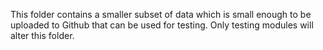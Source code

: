 This folder contains a smaller subset of data which is small enough to be uploaded to Github that can be used for testing. Only testing modules will alter this folder.